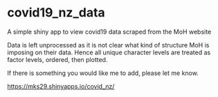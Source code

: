 # covid19_nz_data
A simple shiny app to view covid19 data scraped from the MoH website

Data is left unprocessed as it is not clear what kind of structure MoH is imposing on their data. Hence all unique character levels are treated as factor levels, ordered, then plotted. 

If there is something you would like me to add, please let me know. 

https://mks29.shinyapps.io/covid_nz/

